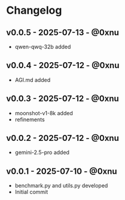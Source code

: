 # Changelog

## v0.0.5 - 2025-07-13 - @0xnu
* qwen-qwq-32b added

## v0.0.4 - 2025-07-12 - @0xnu
* AGI.md added

## v0.0.3 - 2025-07-12 - @0xnu
* moonshot-v1-8k added
* refinements

## v0.0.2 - 2025-07-12 - @0xnu
* gemini-2.5-pro added

## v0.0.1 - 2025-07-10 - @0xnu
* benchmark.py and utils.py developed
* Initial commit